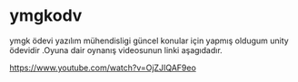 # ymgkodv
ymgk ödevi
 yazılım mühendisligi güncel konular için yapmış oldugum unity  ödevidir .Oyuna dair oynanış videosunun linki aşagıdadır.
 
   https://www.youtube.com/watch?v=OjZJIQAF9eo
